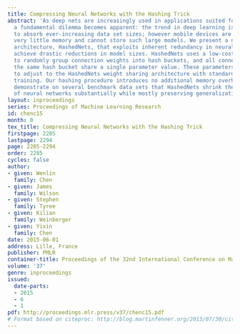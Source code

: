 ```yaml
---
title: Compressing Neural Networks with the Hashing Trick
abstract: 'As deep nets are increasingly used in applications suited for mobile devices,
  a fundamental dilemma becomes apparent: the trend in deep learning is to grow models
  to absorb ever-increasing data set sizes; however mobile devices are designed with
  very little memory and cannot store such large models. We present a novel network
  architecture, HashedNets, that exploits inherent redundancy in neural networks to
  achieve drastic reductions in model sizes. HashedNets uses a low-cost hash function
  to randomly group connection weights into hash buckets, and all connections within
  the same hash bucket share a single parameter value. These parameters are tuned
  to adjust to the HashedNets weight sharing architecture with standard backprop during
  training. Our hashing procedure introduces no additional memory overhead, and we
  demonstrate on several benchmark data sets that HashedNets shrink the storage requirements
  of neural networks substantially while mostly preserving generalization performance.'
layout: inproceedings
series: Proceedings of Machine Learning Research
id: chenc15
month: 0
tex_title: Compressing Neural Networks with the Hashing Trick
firstpage: 2285
lastpage: 2294
page: 2285-2294
order: 2285
cycles: false
author:
- given: Wenlin
  family: Chen
- given: James
  family: Wilson
- given: Stephen
  family: Tyree
- given: Kilian
  family: Weinberger
- given: Yixin
  family: Chen
date: 2015-06-01
address: Lille, France
publisher: PMLR
container-title: Proceedings of the 32nd International Conference on Machine Learning
volume: '37'
genre: inproceedings
issued:
  date-parts:
  - 2015
  - 6
  - 1
pdf: http://proceedings.mlr.press/v37/chenc15.pdf
# Format based on citeproc: http://blog.martinfenner.org/2013/07/30/citeproc-yaml-for-bibliographies/
---
```

